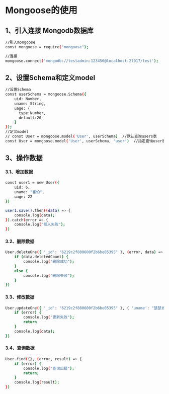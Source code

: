 # Mongoose的使用

## 1、引入连接 Mongodb数据库

```bash
//引入mongoose
const mongoose = require("mongoose");

//连接
mongoose.connect('mongodb://testadmin:123456@localhost:27017/test');
```

## 2、设置Schema和定义model

```bash
//设置Schema
const userSchema = mongoose.Schema({
    uid: Number,
    uname: String,
    uage: {
      type:Number,
      default:20
    }
});
//定义model
// const User = mongoose.model('User', userSchema)  //默认查询users表
const User = mongoose.model('User', userSchema, 'user')  //指定查询user表
```

## 3、操作数据

#### 3.1、增加数据

```bash
const user1 = new User({
    uid: 6,
    uname: "害怕",
    uage: 22
})

user1.save().then((data) => {
    console.log(data);
}).catch(error => {
    console.log("插入失败");
})
```

#### 3.2、删除数据

```bash
User.deleteOne({ '_id': "6219c2f880600f2b6be05395" }, (error, data) => {
    if (data.deletedCount) {
        console.log("删除成功");
    }
    else {
        console.log("删除失败");
    }
})
```

#### 3.3、修改数据

```bash
User.updateOne({ '_id': "6219c2f880600f2b6be05395" }, { 'uname': "瑟瑟发抖" }, (error, data) => {
    if (error) {
        console.log("更新失败");
        return
    }
    console.log(data);
})
```

#### 3.4、查询数据

```bash
User.find({}, (error, result) => {
    if (error) {
        console.log("查询出错");
        return;
    }
    console.log(result);
})
```